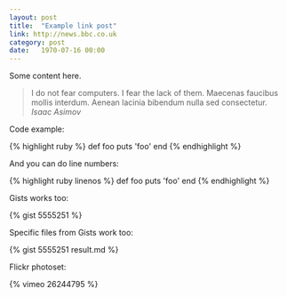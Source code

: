 ```yaml
---
layout: post
title:  "Example link post"
link: http://news.bbc.co.uk
category: post
date:   1970-07-16 00:00
---
```


Some content here.

> I do not fear computers. I fear the lack of them. Maecenas faucibus mollis interdum. Aenean lacinia bibendum nulla sed consectetur. <cite>Isaac Asimov</cite>

Code example:

{% highlight ruby %}
def foo
  puts 'foo'
end
{% endhighlight %}

And you can do line numbers:

{% highlight ruby linenos %}
def foo
  puts 'foo'
end
{% endhighlight %}

Gists works too:

{% gist 5555251 %}

Specific files from Gists work too:

{% gist 5555251 result.md %}

Flickr photoset:


{% vimeo 26244795 %}

